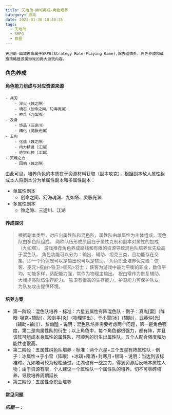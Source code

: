 ```yaml
---
title: 天地劫-幽城再临-角色培养
category: 游戏
date: 2023-01-30 10:40:35
tags:
  - 天地劫
  - SRPG
  - 教程
---
```


<!--more-->

    天地劫-幽城再临属于SRPG(Strategy Role-Playing Game),除去剧情外，角色养成和战旗策略是该类游戏的两大游玩内容。

### 角色养成

#### 角色能力组成与对应资源来源

    - 兵刃
        - 淬火（蚀之隙）
        - 魂石（创命之间、幻海魂渊）
        - 神兵（九如塔）
    - 及身
        - 饰品（三途川）
        - 精化（灵脉光渊）
    - 五内
        - 化蕴（蚀之隙）
        - 内力精进（江湖）
        - 绝学化神（江湖）
    - 天魂之力
        - 回响（蚀之隙）

由此可见，培养角色的本质在于资源材料获取（副本攻克），根据副本敌人属性组成本人将副本分为单属性副本和多属性副本：

- 单属性副本
  - 创命之间、幻海魂渊、九如塔、灵脉光渊
- 多属性副本
  - 蚀之隙、三途川、江湖

#### 养成探讨

> 根据副本类型，对应出属性队和混色队，属性队由单属性为主体组成，混色队由多色队组成。
> 两种队伍形成原因在于属性克制和副本对属性的加成（九如塔）。
> 游戏推荐角色养成路线和有限的资源导致混色队培养优先级高于混色队。
> 角色功能可以分为：输出、辅助、坦克三类，且功能存在交集，即一个角色既可以是输出也可以是辅助。
> 角色职业培养优先级：侠客、巫咒>祝由>铁卫>御风>羽士；
> 侠客为游戏中最为平衡的职业，数值平均，功能多样，适配能力强，常作为物理主输出。
> 祝由常作为恢复辅助，大幅提高队伍生存能力。
> 铁卫有很高的生存能力，护卫能力可保护队友，为队友攻击提供环境。

#### 培养方案

- 第一阶段：混色队培养 - 标准：六星五属性有阵混色队 - 例子：真胤[雷]（阵眼-坦克+辅助）、殷剑平[炎]（物理输出）、于小雪[冰]（辅助）、武英仲[光]（辅助+输出）、黎幽[暗](辅助+输出) - 说明：混色队培养需要考虑两个问题，第一是角色强度，第二是向属性队的衍生；以上角色中，每个角色都很强力，都有阵，并且该阵可组成本身属性的属性队，可顺利的衍生出属性队，五个人配合强度和功能性也很高。
- 第二阶段：五属性纯色队培养 - 标准：两个六星+三个五星有阵属性队 - 例子：冰属性->于小雪（阵眼）+冰璃+隋酒+封寒月+银玛 - 说明：当达到该标准时，九如塔可较为轻松通过，江湖也有一战之力，得到资源后反哺本属性人物；由于资源有限，个人建议一个属性队一个属性队的培养，切不可零碎培养，导致培养周期延长
- 第三阶段：五属性全职业培养

#### 常见问题

##### 问题一：

